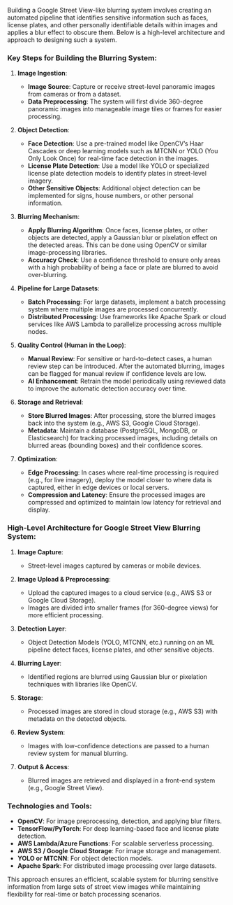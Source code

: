 Building a Google Street View-like blurring system involves creating an automated pipeline that identifies sensitive information such as faces, license plates, and other personally identifiable details within images and applies a blur effect to obscure them. Below is a high-level architecture and approach to designing such a system.

### Key Steps for Building the Blurring System:

1. **Image Ingestion**:
   - **Image Source**: Capture or receive street-level panoramic images from cameras or from a dataset.
   - **Data Preprocessing**: The system will first divide 360-degree panoramic images into manageable image tiles or frames for easier processing.

2. **Object Detection**:
   - **Face Detection**: Use a pre-trained model like OpenCV’s Haar Cascades or deep learning models such as MTCNN or YOLO (You Only Look Once) for real-time face detection in the images.
   - **License Plate Detection**: Use a model like YOLO or specialized license plate detection models to identify plates in street-level imagery.
   - **Other Sensitive Objects**: Additional object detection can be implemented for signs, house numbers, or other personal information.

3. **Blurring Mechanism**:
   - **Apply Blurring Algorithm**: Once faces, license plates, or other objects are detected, apply a Gaussian blur or pixelation effect on the detected areas. This can be done using OpenCV or similar image-processing libraries.
   - **Accuracy Check**: Use a confidence threshold to ensure only areas with a high probability of being a face or plate are blurred to avoid over-blurring.

4. **Pipeline for Large Datasets**:
   - **Batch Processing**: For large datasets, implement a batch processing system where multiple images are processed concurrently.
   - **Distributed Processing**: Use frameworks like Apache Spark or cloud services like AWS Lambda to parallelize processing across multiple nodes.
   
5. **Quality Control (Human in the Loop)**:
   - **Manual Review**: For sensitive or hard-to-detect cases, a human review step can be introduced. After the automated blurring, images can be flagged for manual review if confidence levels are low.
   - **AI Enhancement**: Retrain the model periodically using reviewed data to improve the automatic detection accuracy over time.

6. **Storage and Retrieval**:
   - **Store Blurred Images**: After processing, store the blurred images back into the system (e.g., AWS S3, Google Cloud Storage).
   - **Metadata**: Maintain a database (PostgreSQL, MongoDB, or Elasticsearch) for tracking processed images, including details on blurred areas (bounding boxes) and their confidence scores.

7. **Optimization**:
   - **Edge Processing**: In cases where real-time processing is required (e.g., for live imagery), deploy the model closer to where data is captured, either in edge devices or local servers.
   - **Compression and Latency**: Ensure the processed images are compressed and optimized to maintain low latency for retrieval and display.

### High-Level Architecture for Google Street View Blurring System:

1. **Image Capture**:
   - Street-level images captured by cameras or mobile devices.
   
2. **Image Upload & Preprocessing**:
   - Upload the captured images to a cloud service (e.g., AWS S3 or Google Cloud Storage).
   - Images are divided into smaller frames (for 360-degree views) for more efficient processing.

3. **Detection Layer**:
   - Object Detection Models (YOLO, MTCNN, etc.) running on an ML pipeline detect faces, license plates, and other sensitive objects.
   
4. **Blurring Layer**:
   - Identified regions are blurred using Gaussian blur or pixelation techniques with libraries like OpenCV.
   
5. **Storage**:
   - Processed images are stored in cloud storage (e.g., AWS S3) with metadata on the detected objects.

6. **Review System**:
   - Images with low-confidence detections are passed to a human review system for manual blurring.

7. **Output & Access**:
   - Blurred images are retrieved and displayed in a front-end system (e.g., Google Street View).

### Technologies and Tools:
- **OpenCV**: For image preprocessing, detection, and applying blur filters.
- **TensorFlow/PyTorch**: For deep learning-based face and license plate detection.
- **AWS Lambda/Azure Functions**: For scalable serverless processing.
- **AWS S3 / Google Cloud Storage**: For image storage and management.
- **YOLO or MTCNN**: For object detection models.
- **Apache Spark**: For distributed image processing over large datasets.

This approach ensures an efficient, scalable system for blurring sensitive information from large sets of street view images while maintaining flexibility for real-time or batch processing scenarios.
